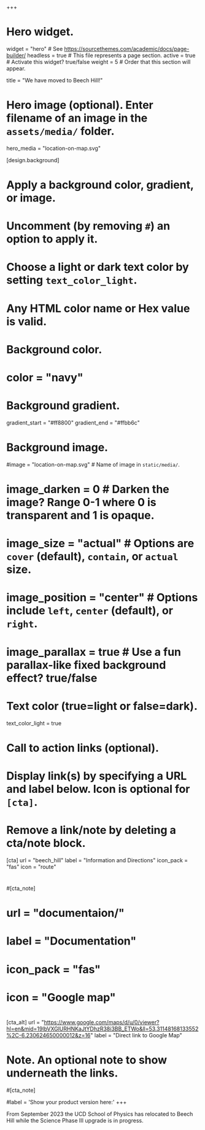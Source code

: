 +++
# Hero widget.
widget = "hero"  # See https://sourcethemes.com/academic/docs/page-builder/
headless = true  # This file represents a page section.
active = true  # Activate this widget? true/false
weight = 5  # Order that this section will appear.

title = "We have moved to Beech Hill!"

# Hero image (optional). Enter filename of an image in the `assets/media/` folder.
hero_media = "location-on-map.svg"

[design.background]
  # Apply a background color, gradient, or image.
  #   Uncomment (by removing `#`) an option to apply it.
  #   Choose a light or dark text color by setting `text_color_light`.
  #   Any HTML color name or Hex value is valid.

  # Background color.
  # color = "navy"
  
  # Background gradient.
  gradient_start = "#ff8800"
  gradient_end = "#ffbb6c"
  
  # Background image.
  #image = "location-on-map.svg"  # Name of image in `static/media/`.
  # image_darken = 0  # Darken the image? Range 0-1 where 0 is transparent and 1 is opaque.
  # image_size = "actual"  #  Options are `cover` (default), `contain`, or `actual` size.
  # image_position = "center"  # Options include `left`, `center` (default), or `right`.
  # image_parallax = true  # Use a fun parallax-like fixed background effect? true/false
  
  # Text color (true=light or false=dark).
  text_color_light = true

# Call to action links (optional).
#   Display link(s) by specifying a URL and label below. Icon is optional for `[cta]`.
#   Remove a link/note by deleting a cta/note block.
[cta]
  url = "beech_hill"
  label = "Information and Directions"
  icon_pack = "fas"
  icon = "route"
#
#[cta_note]
#  url = "documentaion/"
#  label = "Documentation"
#  icon_pack = "fas"
#  icon = "Google map"

#  
[cta_alt]
  url = "https://www.google.com/maps/d/u/0/viewer?hl=en&mid=19lbVXGlURHNKaJtYDhzR38i3BB_ETWo&ll=53.31148168133552%2C-6.230624650000012&z=16"
  label = "Direct link to Google Map"

# Note. An optional note to show underneath the links.
#[cta_note]

#label = '<span class="js-github-release" data-repo="gcushen/hugo-academic">Show your product version here:<!-- V --></span>'
+++

From September 2023 the UCD School of Physics has relocated to Beech Hill while the Science Phase III upgrade is in progress. 
